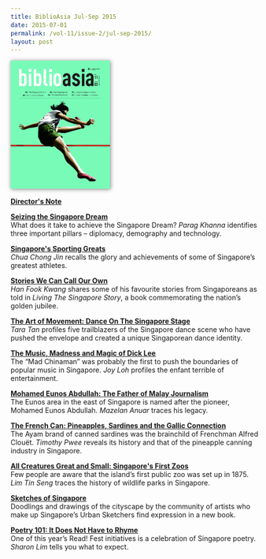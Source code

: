 ```yaml
---
title: BiblioAsia Jul-Sep 2015
date: 2015-07-01
permalink: /vol-11/issue-2/jul-sep-2015/
layout: post
---
```

<img style="width:40%;box-shadow: 1px 1px 8px #808080;" src="/images/vol-11-issue-2/background/background.jpg">

[<b>Director's Note</b>](/vol-11/issue-2/jul-sep-2015/director-note)

[<b>Seizing the Singapore Dream</b>](/vol-11/issue-2/jul-sep-2015/seizing-the-sg-dream)<br>What does it take to achieve the Singapore Dream? <i>Parag Khanna</i> identifies three important pillars – diplomacy, demography and technology.

[<b>Singapore's Sporting Greats</b>](/vol-11/issue-2/jul-sep-2015/sg-sport-great)<br><i>Chua Chong Jin</i> recalls the glory and achievements of some of Singapore’s greatest athletes.

[<b>Stories We Can Call Our Own</b>](/vol-11/issue-2/jul-sep-2015/stories)<br> <i>Han Fook Kwang</i> shares some of his favourite stories from Singaporeans as told in *Living The Singapore Story*, a book commemorating the nation’s golden jubilee.

[<b>The Art of Movement: Dance On The Singapore Stage</b>](/vol-11/issue-2/jul-sep-2015/art-of-movement)<br><i>Tara Tan</i> profiles five trailblazers of the Singapore dance scene who have pushed the envelope and created a unique Singaporean dance identity.

[<b>The Music, Madness and Magic of Dick Lee</b>](/vol-11/issue-2/jul-sep-2015/dick-lee)<br>The “Mad Chinaman” was probably the first to push the boundaries of popular music in Singapore. <i>Joy Loh</i> profiles the enfant terrible of entertainment.

[<b>Mohamed Eunos Abdullah: The Father of Malay Journalism</b>](/vol-11/issue-2/jul-sep-2015/malay-journalism)<br>The Eunos area in the east of Singapore is named after the pioneer, Mohamed Eunos Abdullah. <i>Mazelan Anuar</i> traces his legacy. 

[<b>The French Can: Pineapples, Sardines and the Gallic Connection</b>](/vol-11/issue-2/jul-sep-2015/french-can)<br>The Ayam brand of canned sardines was the brainchild of Frenchman Alfred Clouët. <i>Timothy Pwee</i> reveals its history and that of the pineapple canning industry in Singapore.

[<b>All Creatures Great and Small: Singapore's First Zoos</b>](/vol-11/issue-2/jul-sep-2015/sg-first-zoo)<br>Few people are aware that the island’s first public zoo was set up in 1875. <i>Lim Tin Seng</i> traces the history of wildlife parks in Singapore.

[<b>Sketches of Singapore</b>](/vol-11/issue-2/jul-sep-2015/sketches-of-singapore)<br>Doodlings and drawings of the cityscape by the community of artists who make up Singapore’s Urban Sketchers find expression in a new book.

[<b>Poetry 101: It Does Not Have to Rhyme</b>](/vol-11/issue-2/jul-sep-2015/poetry-101)<br>One of this year’s Read! Fest initiatives is a celebration of Singapore poetry. <i>Sharon Lim</i> tells you what to expect.